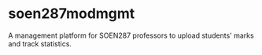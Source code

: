 # soen287modmgmt
A management platform for SOEN287 professors to upload students' marks and track statistics.
